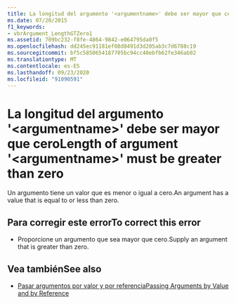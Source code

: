 ```yaml
---
title: La longitud del argumento '<argumentname>' debe ser mayor que cero
ms.date: 07/20/2015
f1_keywords:
- vbrArgument_LengthGTZero1
ms.assetid: 709bc232-f8fe-4864-9842-e064795da0f5
ms.openlocfilehash: dd245ec91181ef08d8491d3d205ab3c7d6788c19
ms.sourcegitcommit: bf5c5850654187705bc94cc40ebfb62fe346ab02
ms.translationtype: MT
ms.contentlocale: es-ES
ms.lasthandoff: 09/23/2020
ms.locfileid: "91090591"
---
```

# <a name="length-of-argument-argumentname-must-be-greater-than-zero"></a><span data-ttu-id="5a88d-102">La longitud del argumento '\<argumentname>' debe ser mayor que cero</span><span class="sxs-lookup"><span data-stu-id="5a88d-102">Length of argument '\<argumentname>' must be greater than zero</span></span>

<span data-ttu-id="5a88d-103">Un argumento tiene un valor que es menor o igual a cero.</span><span class="sxs-lookup"><span data-stu-id="5a88d-103">An argument has a value that is equal to or less than zero.</span></span>  
  
## <a name="to-correct-this-error"></a><span data-ttu-id="5a88d-104">Para corregir este error</span><span class="sxs-lookup"><span data-stu-id="5a88d-104">To correct this error</span></span>  
  
- <span data-ttu-id="5a88d-105">Proporcione un argumento que sea mayor que cero.</span><span class="sxs-lookup"><span data-stu-id="5a88d-105">Supply an argument that is greater than zero.</span></span>  
  
## <a name="see-also"></a><span data-ttu-id="5a88d-106">Vea también</span><span class="sxs-lookup"><span data-stu-id="5a88d-106">See also</span></span>

- [<span data-ttu-id="5a88d-107">Pasar argumentos por valor y por referencia</span><span class="sxs-lookup"><span data-stu-id="5a88d-107">Passing Arguments by Value and by Reference</span></span>](../programming-guide/language-features/procedures/passing-arguments-by-value-and-by-reference.md)
